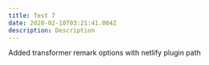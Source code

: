 ```yaml
---
title: Test 7
date: 2020-02-10T03:21:41.004Z
description: Description
---
```

Added transformer remark options with netlify plugin path
